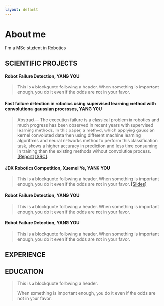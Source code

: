 ```yaml
---
layout: default
---
```

<!--
Text can be **bold**, _italic_, or ~~strikethrough~~.

[Link to another page](./another-page.html).

**Report**[Report](./assets/reports/Robot_failure.pdf).

There should be whitespace between paragraphs. We recommend including a README, or a file with information about your project. -->

# About me

I'm a MSc student in Robotics

## SCIENTIFIC PROJECTS
#### Robot Failure Detection, **YANG YOU**
<!-- *   This is an unordered list following a header.
*   This is an unordered list following a header.
*   This is an unordered list following a header.
*  [Report](./assets/reports/Robot_failure.pdf). -->

> This is a blockquote following a header.
> When something is important enough, you do it even if the odds are not in your favor.

#### **Fast failure detection in robotics using supervised learning method with convolutional gaussian processes**, **YANG YOU**



> Abstract— The execution failure is a classical problem in
robotics and much progress has been observed in recent
years with supervised learning methods. In this paper, a
method, which applying gaussian kernel convoluted data
then using different machine learning algorithms and neural
networks method to perform this classification task, shows
a higher accuracy in prediction and less time consuming in
training than the existing methods without convolution process.
> [[Report]](./assets/reports/Robot_failure.pdf) [[SRC]](https://github.com/yangyou95/Robot-Failure-Detection--A-convolutional-method).

#### **JDX Robotics Competition**, Xuemei Ye, **YANG YOU**
<!-- *   This is an unordered list following a header.
*   This is an unordered list following a header.
*   This is an unordered list following a header.
*  [Report](./assets/reports/Robot_failure.pdf). -->

> This is a blockquote following a header.
> When something is important enough, you do it even if the odds are not in your favor.
> [[Slides]](./assets/reports/Robot_failure.pdf)
#### Robot Failure Detection, **YANG YOU**
<!-- *   This is an unordered list following a header.
*   This is an unordered list following a header.
*   This is an unordered list following a header.
*  [Report](./assets/reports/Robot_failure.pdf). -->

> This is a blockquote following a header.
> When something is important enough, you do it even if the odds are not in your favor.

#### Robot Failure Detection, **YANG YOU**
<!-- *   This is an unordered list following a header.
*   This is an unordered list following a header.
*   This is an unordered list following a header.
*  [Report](./assets/reports/Robot_failure.pdf). -->

> This is a blockquote following a header.
> When something is important enough, you do it even if the odds are not in your favor.










## EXPERIENCE

<!-- ```js
// Javascript code with syntax highlighting.
var fun = function lang(l) {
  dateformat.i18n = require('./lang/' + l)
  return true;
}
```

```ruby
# Ruby code with syntax highlighting
GitHubPages::Dependencies.gems.each do |gem, version|
  s.add_dependency(gem, "= #{version}")
end
``` -->
## EDUCATION

> This is a blockquote following a header.
>
> When something is important enough, you do it even if the odds are not in your favor.


<!--
#### Header 4

*   This is an unordered list following a header.
*   This is an unordered list following a header.
*   This is an unordered list following a header.

##### Header 5

1.  This is an ordered list following a header.
2.  This is an ordered list following a header.
3.  This is an ordered list following a header.

###### Header 6

| head1        | head two          | three |
|:-------------|:------------------|:------|
| ok           | good swedish fish | nice  |
| out of stock | good and plenty   | nice  |
| ok           | good `oreos`      | hmm   |
| ok           | good `zoute` drop | yumm  |

### There's a horizontal rule below this.

* * *

### Here is an unordered list:

*   Item foo
*   Item bar
*   Item baz
*   Item zip

### And an ordered list:

1.  Item one
1.  Item two
1.  Item three
1.  Item four

### And a nested list:

- level 1 item
  - level 2 item
  - level 2 item
    - level 3 item
    - level 3 item
- level 1 item
  - level 2 item
  - level 2 item
  - level 2 item
- level 1 item
  - level 2 item
  - level 2 item
- level 1 item

### Small image

![Octocat](https://assets-cdn.github.com/images/icons/emoji/octocat.png)

### Large image

![Branching](https://guides.github.com/activities/hello-world/branching.png)


### Definition lists can be used with HTML syntax.

<dl>
<dt>Name</dt>
<dd>Godzilla</dd>
<dt>Born</dt>
<dd>1952</dd>
<dt>Birthplace</dt>
<dd>Japan</dd>
<dt>Color</dt>
<dd>Green</dd>
</dl>

```
Long, single-line code blocks should not wrap. They should horizontally scroll if they are too long. This line should be long enough to demonstrate this.
```

```
The final element.
``` -->
